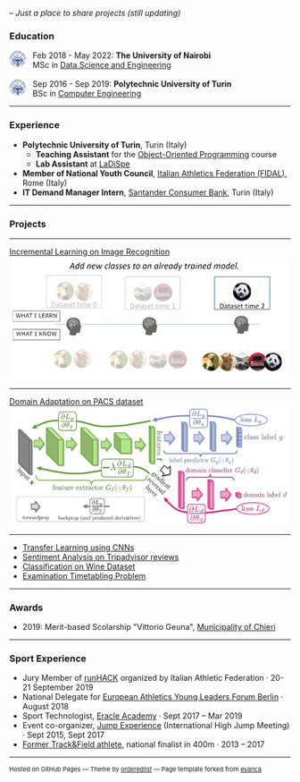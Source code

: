 _– Just a place to share projects (still updating)_

### Education

<img style="float: left;" src="images/polito.png?raw=true" width="30" height="30"/> &nbsp;&nbsp; Feb 2018 - May 2022:                                                     **The University of Nairobi** <br>
&nbsp;&nbsp; MSc in <a href="https://didattica.polito.it/pls/portal30/sviluppo.offerta_formativa_2019.vis?p_a_acc=2020&p_sdu=37&p_cds=320" target="_blank"> Data Science and Engineering </a>
<br><br>
<img style="float: left;" src="images/polito.png?raw=true" width="30" height="30"/> &nbsp;&nbsp; Sep 2016 - Sep 2019: **Polytechnic University of Turin** <br>
&nbsp;&nbsp; BSc in <a href="https://didattica.polito.it/pls/portal30/sviluppo.offerta_formativa_2019.vis?p_coorte=2020&p_sdu=37&p_cds=10" target="_blank"> Computer Engineering </a> 

---

### Experience
- **Polytechnic University of Turin**, Turin (Italy)
  + **Teaching Assistant** for the [Object-Oriented Programming](https://didattica.polito.it/pls/portal30/gap.pkg_guide.viewGap?p_cod_ins=04JEYOA&p_a_acc=2020&p_header=S&p_lang=IT) course
  + **Lab Assistant** at [LaDiSpe](http://www.ladispe.polito.it/news/)
- **Member of National Youth Council**, [Italian Athletics Federation (FIDAL)](http://www.fidal.it/content/Young-Leaders-Il-Consiglio-Giovanile/124544?fbclid=IwAR1_E8B3Zj-oOlZgBkv0JsIlgiLcAP2_r-Dho4QEi7ZjXAvqT-eiyPjHR5M), Rome (Italy)
- **IT Demand Manager Intern**, [Santander Consumer Bank](https://www.santanderconsumer.it/), Turin (Italy)


---
<a id='projects'></a>
### Projects 
---

<!--- [Project 1 Title](/sample_page)  <!---(/pdf/sample_presentation.pdf) (http://example.com/) 
<img src="images/dummy_thumbnail.jpg?raw=true"/> --->
[Incremental Learning on Image Recognition](https://github.com/gabrieletiboni/Incremental-learning-on-image-recognition)
<img src="images/incremental-learning.png?raw=true"/>

---

[Domain Adaptation on PACS dataset](https://github.com/robertofranceschi/Domain-adaptation-on-PACS-dataset)
<img src="images/dann.png?raw=true"/>

---

- [Transfer Learning using CNNs](https://github.com/robertofranceschi/Image-classification-on-Caltech101-using-CNNs)
- [Sentiment Analysis on Tripadvisor reviews](https://github.com/robertofranceschi/Sentiment-Analysis-on-Tripadvisor-reviews)
- [Classification on Wine Dataset](https://github.com/robertofranceschi/Classification-on-Wine-dataset)
- [Examination Timetabling Problem](https://github.com/robertofranceschi/Examination-Timetabling-Problem)

---

### Awards 

- 2019: Merit-based Scolarship "Vittorio Geuna", [Municipality of Chieri](https://www.comune.chieri.to.it/scuola-istruzione/borse-studio-geuna) 

---

### Sport Experience 

- Jury Member of [runHACK](https://tree.it/runhack/) organized by Italian Athletic Federation · 20-21 September 2019
- National Delegate for [European Athletics Young Leaders Forum Berlin](https://www.european-athletics.org/athletics-community/young-leaders/index.html#:~:text=In%202018%2C%20the%20sixth%20edition,Paris%202020%20European%20Athletics%20Championships.) · August 2018
- Sport Technologist, [Eracle Academy](https://www.eracleacademy.com/#team) · Sept 2017 – Mar 2019
- Event co-organizer, [Jump Experience](http://en-jumpexperience.weebly.com/) (International High Jump Meeting) · Sept 2015, Sept 2017
- [Former Track&Field athlete](https://atletica.me/atleta/Roberto-Franceschi/148387), national finalist in 400m · 2013 – 2017
<!-- &#x1F3C3 -->

---
<!-- Remove link if you don't want to attibute -->
<p style="font-size:11px">Hosted on GitHub Pages &mdash; Theme by <a href="https://github.com/orderedlist" target="_blank">orderedlist</a> &mdash; Page template forked from <a href="https://github.com/evanca/quick-portfolio" target="_blank">evanca</a></p>
